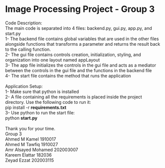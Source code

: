 # Image Processing Project - Group 3
Code Description:<br/>
     The main code is separated into 4 files: backend.py, gui.py, app.py, and start.py<br/>
        1- The backend file contains global variables that are used in the other files alongside functions that transforms a parameter and returns the result back to the calling function.<br/>
        2- The gui file contains controls creation, initialization, styling, and organization into one layout named appLayout<br/>
        3- The app file initializes the controls in the gui file and acts as a mediator between the controls in the gui file and the functions in the backend file <br/>
        4- The start file contains the method that runs the application<br/>
     <br/>
Application Setup:<br/>
     1- Make sure that python is installed<br/>
     2- A file containing all the requirements is placed inside the project directory. Use the following code to run it:<br/>
     pip install -r <strong>requirements.txt</strong><br/>
     3- Use python to run the start file:<br/>
     python <strong>start.py</strong>
     <br/><br/>
     Thank you for your time. <br/>
     Group 3 <br/>
        Ahmed M Kamel            1910017 <br/>
        Ahmed M Tawfiq           1910027 <br/>
        Amr Alsayed Mohamed      202003007 <br/>
        Kareem Elattar           182036 <br/>
        Zeyad Ezzat              202003115 <br/>
 <br/>